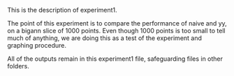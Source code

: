 This is the description of experiment1.

The point of this experiment is to compare the performance of naive and yy, on a bigann slice of 1000 points. Even though 1000 points is too small to tell much of anything, we are doing this as a test of the experiment and graphing procedure. 

All of the outputs remain in this experiment1 file, safeguarding files in other folders.